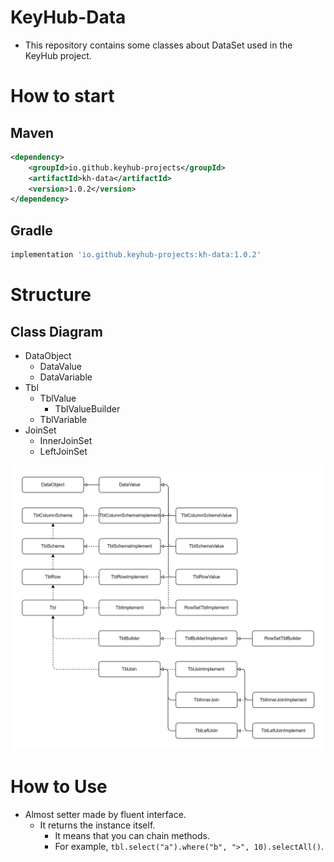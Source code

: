 # KeyHub-Data
- This repository contains some classes about DataSet used in the KeyHub project.

# How to start
## Maven
```xml
<dependency>
    <groupId>io.github.keyhub-projects</groupId>
    <artifactId>kh-data</artifactId>
    <version>1.0.2</version>
</dependency>
```

## Gradle
```gradle
implementation 'io.github.keyhub-projects:kh-data:1.0.2'
```

# Structure
## Class Diagram
- DataObject
  - DataValue
  - DataVariable
- Tbl
  - TblValue
    - TblValueBuilder
  - TblVariable
- JoinSet
  - InnerJoinSet
  - LeftJoinSet

![class_diagram](./docs/class_diagram.png)

# How to Use
- Almost setter made by fluent interface.
  - It returns the instance itself.
    - It means that you can chain methods.
    - For example, `tbl.select("a").where("b", ">", 10).selectAll()`.


